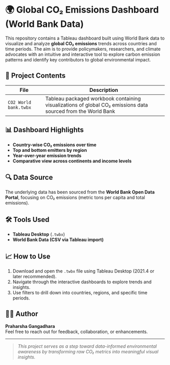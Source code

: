 # 🌍 Global CO₂ Emissions Dashboard (World Bank Data)

This repository contains a Tableau dashboard built using World Bank data to visualize and analyze **global CO₂ emissions** trends across countries and time periods. The aim is to provide policymakers, researchers, and climate advocates with an intuitive and interactive tool to explore carbon emission patterns and identify key contributors to global environmental impact.

## 📁 Project Contents

| File | Description |
|------|-------------|
| `CO2 World bank.twbx` | Tableau packaged workbook containing visualizations of global CO₂ emissions data sourced from the World Bank |

## 📊 Dashboard Highlights

- **Country-wise CO₂ emissions over time**
- **Top and bottom emitters by region**
- **Year-over-year emission trends**
- **Comparative view across continents and income levels**

## 🔍 Data Source

The underlying data has been sourced from the **World Bank Open Data Portal**, focusing on CO₂ emissions (metric tons per capita and total emissions).

## 🛠️ Tools Used

- **Tableau Desktop** (`.twbx`)
- **World Bank Data (CSV via Tableau import)**

## 📈 How to Use

1. Download and open the `.twbx` file using Tableau Desktop (2021.4 or later recommended).
2. Navigate through the interactive dashboards to explore trends and insights.
3. Use filters to drill down into countries, regions, and specific time periods.

## 👨‍💻 Author

**Praharsha Gangadhara**  
Feel free to reach out for feedback, collaboration, or enhancements.

---

> _This project serves as a step toward data-informed environmental awareness by transforming raw CO₂ metrics into meaningful visual insights._
